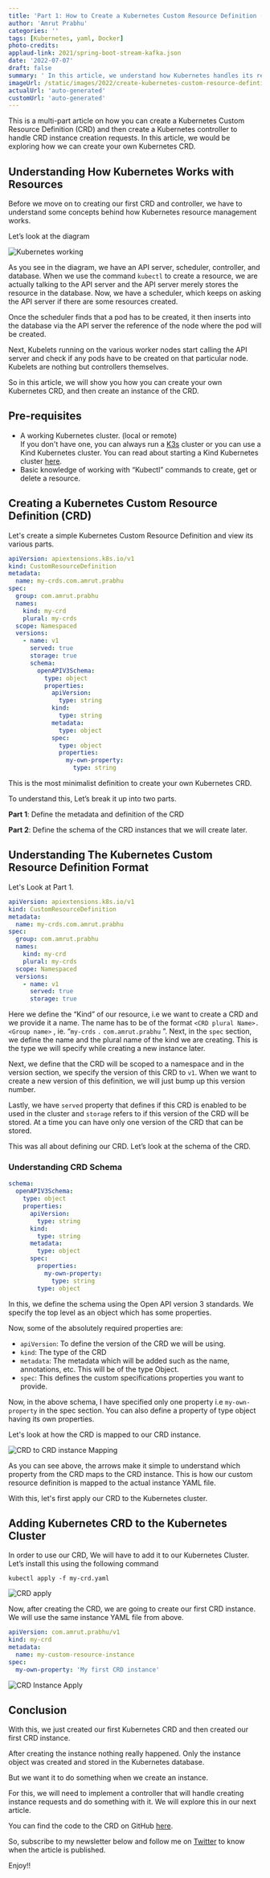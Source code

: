 ```yaml
---
title: 'Part 1: How to Create a Kubernetes Custom Resource Definition (CRD)'
author: 'Amrut Prabhu'
categories: ''
tags: [Kubernetes, yaml, Docker]
photo-credits:
applaud-link: 2021/spring-boot-stream-kafka.json
date: '2022-07-07'
draft: false
summary: ' In this article, we understand how Kubernetes handles its resources and create our own Kubernetes Custom Resource Definition (CRD)'
imageUrl: /static/images/2022/create-kubernetes-custom-resource-defintion-crd/cover.jpg
actualUrl: 'auto-generated'
customUrl: 'auto-generated'
---
```


This is a multi-part article on how you can create a Kubernetes Custom Resource Definition (CRD) and then create a Kubernetes controller to handle CRD instance creation requests. In this article, we would be exploring how we can create your own Kubernetes CRD.

## Understanding How Kubernetes Works with Resources

Before we move on to creating our first CRD and controller, we have to understand some concepts behind how Kubernetes resource management works.

Let’s look at the diagram

![Kubernetes working](/static/images/2022/create-kubernetes-custom-resource-defintion-crd/kubernetes-working.png)

As you see in the diagram, we have an API server, scheduler, controller, and database. When we use the command `kubectl` to create a resource, we are actually talking to the API server and the API server merely stores the resource in the database. Now, we have a scheduler, which keeps on asking the API server if there are some resources created.

Once the scheduler finds that a pod has to be created, it then inserts into the database via the API server the reference of the node where the pod will be created.

Next, Kubelets running on the various worker nodes start calling the API server and check if any pods have to be created on that particular node. Kubelets are nothing but controllers themselves.

So in this article, we will show you how you can create your own Kubernetes CRD, and then create an instance of the CRD.

## Pre-requisites

- A working Kubernetes cluster. (local or remote)  
  If you don't have one, you can always run a [K3s](https://k3s.io/) cluster or you can use a Kind Kubernetes cluster. You can read about starting a Kind Kubernetes cluster [here](https://refactorfirst.com/kind-kubernetes-cluster).
- Basic knowledge of working with “Kubectl” commands to create, get or delete a resource.

## Creating a Kubernetes Custom Resource Definition (CRD)

Let's create a simple Kubernetes Custom Resource Definition and view its various parts.

```yaml
apiVersion: apiextensions.k8s.io/v1
kind: CustomResourceDefinition
metadata:
  name: my-crds.com.amrut.prabhu
spec:
  group: com.amrut.prabhu
  names:
    kind: my-crd
    plural: my-crds
  scope: Namespaced
  versions:
    - name: v1
      served: true
      storage: true
      schema:
        openAPIV3Schema:
          type: object
          properties:
            apiVersion:
              type: string
            kind:
              type: string
            metadata:
              type: object
            spec:
              type: object
              properties:
                my-own-property:
                  type: string
```

This is the most minimalist definition to create your own Kubernetes CRD.

To understand this, Let’s break it up into two parts.

**Part 1**: Define the metadata and definition of the CRD

**Part 2**: Define the schema of the CRD instances that we will create later.

## Understanding The Kubernetes Custom Resource Definition Format

Let's Look at Part 1.

```yaml
apiVersion: apiextensions.k8s.io/v1
kind: CustomResourceDefinition
metadata:
  name: my-crds.com.amrut.prabhu
spec:
  group: com.amrut.prabhu
  names:
    kind: my-crd
    plural: my-crds
  scope: Namespaced
  versions:
    - name: v1
      served: true
      storage: true
```

Here we define the “Kind” of our resource, i.e we want to create a CRD and we provide it a name. The name has to be of the format `<CRD plural Name>.<Group name>` , ie. “`my-crds` `.` `com.amrut.prabhu` ”. Next, in the `spec` section, we define the name and the plural name of the kind we are creating. This is the type we will specify while creating a new instance later.

Next, we define that the CRD will be scoped to a namespace and in the version section, we specify the version of this CRD to `v1`. When we want to create a new version of this definition, we will just bump up this version number.

Lastly, we have `served` property that defines if this CRD is enabled to be used in the cluster and `storage` refers to if this version of the CRD will be stored. At a time you can have only one version of the CRD that can be stored.

This was all about defining our CRD. Let’s look at the schema of the CRD.

### Understanding CRD Schema

```yaml
schema:
  openAPIV3Schema:
    type: object
    properties:
      apiVersion:
        type: string
      kind:
        type: string
      metadata:
        type: object
      spec:
        properties:
          my-own-property:
            type: string
        type: object
```

In this, we define the schema using the Open API version 3 standards. We specify the top level as an object which has some properties.

Now, some of the absolutely required properties are:

- `apiVersion`: To define the version of the CRD we will be using.
- `kind`: The type of the CRD
- `metadata`: The metadata which will be added such as the name, annotations, etc. This will be of the type Object.
- `spec`: This defines the custom specifications properties you want to provide.

Now, in the above schema, I have specified only one property i.e `my-own-property` in the spec section. You can also define a property of type object having its own properties.

Let's look at how the CRD is mapped to our CRD instance.

![CRD to CRD instance Mapping](/static/images/2022/create-kubernetes-custom-resource-defintion-crd/crd-to-instance-map.jpg)

As you can see above, the arrows make it simple to understand which property from the CRD maps to the CRD instance. This is how our custom resource definition is mapped to the actual instance YAML file.

With this, let's first apply our CRD to the Kubernetes cluster.

## Adding Kubernetes CRD to the Kubernetes Cluster

In order to use our CRD, We will have to add it to our Kubernetes Cluster. Let’s install this using the following command

```shell
kubectl apply -f my-crd.yaml
```

![CRD apply](/static/images/2022/create-kubernetes-custom-resource-defintion-crd/crd-apply.png)

Now, after creating the CRD, we are going to create our first CRD instance. We will use the same instance YAML file from above.

```yaml
apiVersion: com.amrut.prabhu/v1
kind: my-crd
metadata:
  name: my-custom-resource-instance
spec:
  my-own-property: 'My first CRD instance'
```

![CRD Instance Apply](/static/images/2022/create-kubernetes-custom-resource-defintion-crd/crd-instance-apply.png)

## Conclusion

With this, we just created our first Kubernetes CRD and then created our first CRD instance.

After creating the instance nothing really happened. Only the instance object was created and stored in the Kubernetes database.

But we want it to do something when we create an instance.

For this, we will need to implement a controller that will handle creating instance requests and do something with it. We will explore this in our next article.

You can find the code to the CRD on GitHub [here](https://github.com/amrutprabhu/kubernetes-custom-resource/tree/main/crd).

So, subscribe to my newsletter below and follow me on [Twitter](https://twitter.com/amrutprabhu42) to know when the article is published.

Enjoy!!
